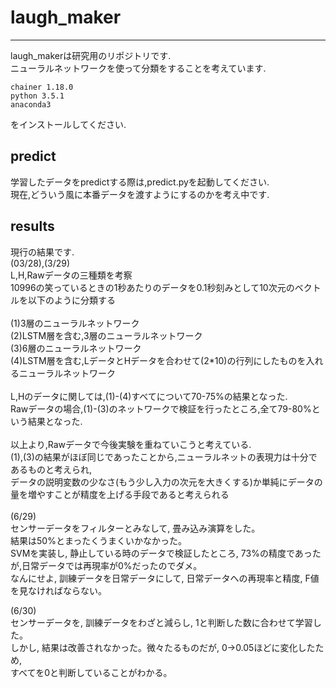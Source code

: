 # laugh_maker

---

laugh_makerは研究用のリポジトリです.<br>
ニューラルネットワークを使って分類をすることを考えています.<br>

```
chainer 1.18.0
python 3.5.1
anaconda3
```
をインストールしてください.<br>

## predict

学習したデータをpredictする際は,predict.pyを起動してください.<br>
現在,どういう風に本番データを渡すようにするのかを考え中です.<br>

## results

現行の結果です.<br>
(03/28),(3/29)<br>
L,H,Rawデータの三種類を考察<br>
10996の笑っているときの1秒あたりのデータを0.1秒刻みとして10次元のベクトルを以下のように分類する<br>
<br>
(1)3層のニューラルネットワーク<br>
(2)LSTM層を含む,3層のニューラルネットワーク<br>
(3)6層のニューラルネットワーク<br>
(4)LSTM層を含む,LデータとHデータを合わせて(2*10)の行列にしたものを入れるニューラルネットワーク<br>
<br>
L,Hのデータに関しては,(1)-(4)すべてについて70-75%の結果となった.<br>
Rawデータの場合,(1)-(3)のネットワークで検証を行ったところ,全て79-80%という結果となった.<br>
<br>
以上より,Rawデータで今後実験を重ねていこうと考えている.<br>
(1),(3)の結果がほぼ同じであったことから,ニューラルネットの表現力は十分であるものと考えられ,<br>
データの説明変数の少なさ(もう少し入力の次元を大きくする)か単純にデータの量を増やすことが精度を上げる手段であると考えられる
<br>
<br>
(6/29)<br>
センサーデータをフィルターとみなして, 畳み込み演算をした。<br>
結果は50%とまったくうまくいかなかった。<br>
SVMを実装し, 静止している時のデータで検証したところ, 73%の精度であったが,日常データでは再現率が0%だったのでダメ。<br>
なんにせよ, 訓練データを日常データにして, 日常データへの再現率と精度, F値を見なければならない。<br>

(6/30)<br>
センサーデータを, 訓練データをわざと減らし, 1と判断した数に合わせて学習した。<br>
しかし, 結果は改善されなかった。微々たるものだが, 0->0.05ほどに変化したため, <br>
すべてを0と判断していることがわかる。
